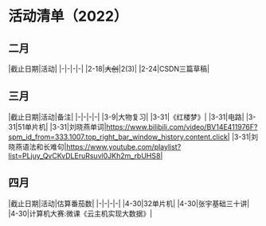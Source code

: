 # 活动清单（2022）

## 二月

|截止日期|活动|
|-|-|-|-|
|2-18|~~大创~~|2(3)|
|2-24|CSDN三篇草稿|

## 三月

|截止日期|活动|备注|
|-|-|-|-|
|3-9|大物复习|
|3-31|《红楼梦》|
|3-31|电路|
|3-31|51单片机|
|3-31|刘晓燕单词|https://www.bilibili.com/video/BV14E411976F?spm_id_from=333.1007.top_right_bar_window_history.content.click|
|3-31|刘晓燕语法和长难句|https://www.youtube.com/playlist?list=PLjuy_QvCKvDLEruRsuvl0JKh2m_rbUHS8|

## 四月

|截止日期|活动|估算番茄数|
|-|-|-|-|
|4-30|32单片机|
|4-30|张宇基础三十讲|
|4-30|计算机大赛:微课《云主机实现大数据》|
